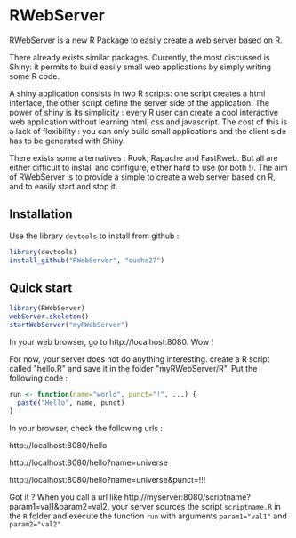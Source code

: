 RWebServer
==========

RWebServer is a new R Package to easily create a web server based on R. 

There already exists similar packages. Currently, the most discussed is Shiny: it 
permits to build easily small web applications by simply writing some R code. 

A shiny application consists in two R scripts: one script creates a html interface, 
the other script define the server side of the application. The power of shiny is its
simplicity : every R user can create a cool interactive web application without 
learning html, css and javascript. The cost of this is a lack of flexibility :
you can only build small applications and the client side has to be generated 
with Shiny.

There exists some alternatives : Rook, Rapache and FastRweb. But all are either
difficult to install and configure, either hard to use (or both !). The aim of
RWebServer is to provide a simple to create a web server based on R, and to
easily start and stop it.

Installation
------------

Use the library `devtools` to install from github : 

```R
library(devtools)
install_github("RWebServer", "cuche27")
```

Quick start
-----------

```R
library(RWebServer)
webServer.skeleton()
startWebServer("myRWebServer")
```

In your web browser, go to http://localhost:8080. Wow ! 

For now, your server does not do anything interesting. create a R script called
"hello.R" and save it in the folder "myRWebServer/R". Put the following code : 

```R
run <- function(name="world", punct="!", ...) {
  paste("Hello", name, punct)
}
```

In your browser, check the following urls : 

http://localhost:8080/hello

http://localhost:8080/hello?name=universe

http://localhost:8080/hello?name=universe&punct=!!!

Got it ? When you call a url like http://myserver:8080/scriptname?param1=val1&param2=val2,
your server sources the script `scriptname.R` in the `R` folder and execute the
function `run` with arguments `param1="val1"` and `param2="val2"`
